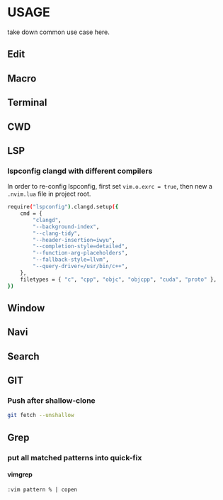 # USAGE
take down common use case here.

## Edit
## Macro

## Terminal
## CWD
## LSP
### lspconfig clangd with different compilers

In order to re-config lspconfig, first set `vim.o.exrc = true`,
then new a `.nvim.lua` file in project root.

```bash
require("lspconfig").clangd.setup({
	cmd = {
		"clangd",
		"--background-index",
		"--clang-tidy",
		"--header-insertion=iwyu",
		"--completion-style=detailed",
		"--function-arg-placeholders",
		"--fallback-style=llvm",
		"--query-driver=/usr/bin/c++",
	},
	filetypes = { "c", "cpp", "objc", "objcpp", "cuda", "proto" },
})
```
## Window
## Navi
## Search
## GIT
### Push after shallow-clone
```bash
git fetch --unshallow
```
## Grep
### put all matched patterns into quick-fix
#### vimgrep
```vim
:vim pattern % | copen
```
